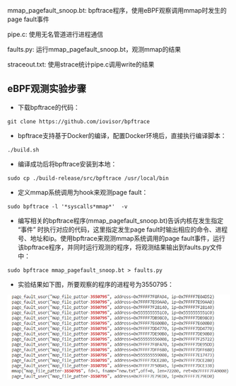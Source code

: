 mmap_pagefault_snoop.bt: bpftrace程序，使用eBPF观察调用mmap时发生的page fault事件

pipe.c: 使用无名管道进行进程通信

faults.py: 运行mmap_pagefault_snoop.bt，观测mmap的结果

straceout.txt: 使用strace统计pipe.c调用write的结果

## eBPF观测实验步骤
- 下载bpftrace的代码：
```
git clone https://github.com/iovisor/bpftrace
```
- bpftrace支持基于Docker的编译，配置Docker环境后，直接执行编译脚本：
```
./build.sh
```
- 编译成功后将bpftrace安装到本地：
```
sudo cp ./build-release/src/bpftrace /usr/local/bin
```
- 定义mmap系统调用为hook来观测page fault：
```
sudo bpftrace -l '*syscalls*mmap*'  -v
```
- 编写相关的bpftrace程序(mmap_pagefault_snoop.bt)告诉内核在发生指定 “事件” 时执行对应的代码，这里指定发生page fault时输出相应的命令、进程号、地址和ip。使用bpftrace来观测mmap系统调用的page fault事件，运行该bpftrace程序，并同时运行观测的程序，将观测结果输出到faults.py文件中：
```
sudo bpftrace mmap_pagefault_snoop.bt > faults.py
```
- 实验结果如下图，所要观察的程序的进程号为3550795：

![result](ebpf_result.png)
